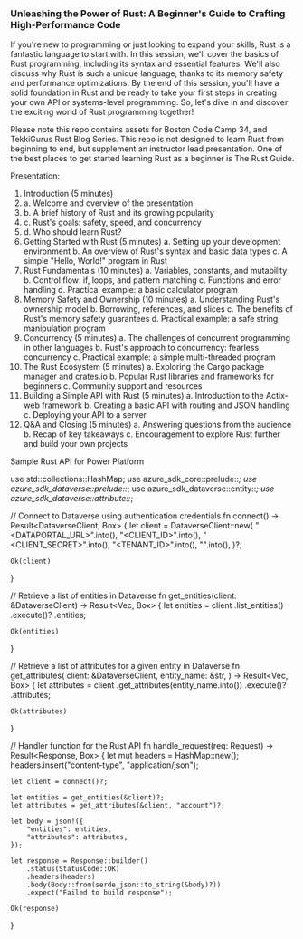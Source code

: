 ### Unleashing the Power of Rust: A Beginner's Guide to Crafting High-Performance Code

If you're new to programming or just looking to expand your skills, Rust is a fantastic language to start with. In this session, we'll cover the basics of Rust programming, including its syntax and essential features. We'll also discuss why Rust is such a unique language, thanks to its memory safety and performance optimizations. By the end of this session, you'll have a solid foundation in Rust and be ready to take your first steps in creating your own API or systems-level programming. So, let's dive in and discover the exciting world of Rust programming together!

Please note this repo contains assets for Boston Code Camp 34, and TekkiGurus Rust Blog Series. This repo is not designed to learn Rust from beginning to end, but supplement an instructor lead presentation. One of the best places to get started learning Rust as a beginner is The Rust Guide.

Presentation:

1. Introduction (5 minutes) 
2. a. Welcome and overview of the presentation 
3. b. A brief history of Rust and its growing popularity 
4. c. Rust's goals: safety, speed, and concurrency 
5. d. Who should learn Rust?
6. Getting Started with Rust (5 minutes) a. Setting up your development environment b. An overview of Rust's syntax and basic data types c. A simple "Hello, World!" program in Rust
7. Rust Fundamentals (10 minutes) a. Variables, constants, and mutability b. Control flow: if, loops, and pattern matching c. Functions and error handling d. Practical example: a basic calculator program
8. Memory Safety and Ownership (10 minutes) a. Understanding Rust's ownership model b. Borrowing, references, and slices c. The benefits of Rust's memory safety guarantees d. Practical example: a safe string manipulation program
9. Concurrency (5 minutes) a. The challenges of concurrent programming in other languages b. Rust's approach to concurrency: fearless concurrency c. Practical example: a simple multi-threaded program
10. The Rust Ecosystem (5 minutes) a. Exploring the Cargo package manager and crates.io b. Popular Rust libraries and frameworks for beginners c. Community support and resources
11. Building a Simple API with Rust (5 minutes) a. Introduction to the Actix-web framework b. Creating a basic API with routing and JSON handling c. Deploying your API to a server
12. Q&A and Closing (5 minutes) a. Answering questions from the audience b. Recap of key takeaways c. Encouragement to explore Rust further and build your own projects

 

Sample Rust API for Power Platform

use std::collections::HashMap;
use azure_sdk_core::prelude::*;
use azure_sdk_dataverse::prelude::*;
use azure_sdk_dataverse::entity::*;
use azure_sdk_dataverse::attribute::*;

// Connect to Dataverse using authentication credentials
fn connect() -> Result<DataverseClient, Box<dyn std::error::Error>> {
    let client = DataverseClient::new(
        "<DATAPORTAL_URL>".into(),
        "<CLIENT_ID>".into(),
        "<CLIENT_SECRET>".into(),
        "<TENANT_ID>".into(),
        "<SCOPE>".into(),
    )?;

    Ok(client)
}

// Retrieve a list of entities in Dataverse
fn get_entities(client: &DataverseClient) -> Result<Vec<Entity>, Box<dyn std::error::Error>> {
    let entities = client
        .list_entities()
        .execute()?
        .entities;

    Ok(entities)
}

// Retrieve a list of attributes for a given entity in Dataverse
fn get_attributes(
    client: &DataverseClient,
    entity_name: &str,
) -> Result<Vec<Attribute>, Box<dyn std::error::Error>> {
    let attributes = client
        .get_attributes(entity_name.into())
        .execute()?
        .attributes;

    Ok(attributes)
}

// Handler function for the Rust API
fn handle_request(req: Request) -> Result<Response, Box<dyn std::error::Error>> {
    let mut headers = HashMap::new();
    headers.insert("content-type", "application/json");

    let client = connect()?;
    
    let entities = get_entities(&client)?;
    let attributes = get_attributes(&client, "account")?;
    
    let body = json!({
        "entities": entities,
        "attributes": attributes,
    });
    
    let response = Response::builder()
        .status(StatusCode::OK)
        .headers(headers)
        .body(Body::from(serde_json::to_string(&body)?))
        .expect("Failed to build response");
    
    Ok(response)
}
